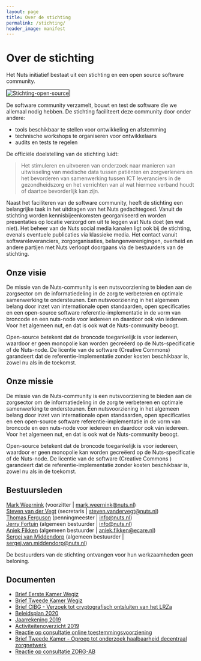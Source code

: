 ```yaml
---
layout: page
title: Over de stichting
permalink: /stichting/
header_image: manifest
---
```


# Over de stichting

Het Nuts initiatief bestaat uit een stichting en een open source software community.

<img class="inline-image" src="/images/stichting-open-source.png" alt="Stichting-open-source" title="Stichting-open-source-community" style="border:1px solid black"/>

De software community verzamelt, bouwt en test de software die we allemaal nodig hebben. De stichting faciliteert deze community door onder andere:
- tools beschikbaar te stellen voor ontwikkeling en afstemming
- technische workshops te organiseren voor ontwikkelaars
- audits en tests te regelen

De officiële doelstelling van de stichting luidt:
> Het stimuleren en uitvoeren van onderzoek naar manieren van uitwisseling van medische data tussen patiënten en zorgverleners en het bevorderen van samenwerking tussen ICT leveranciers in de gezondheidszorg en het verrichten van al wat hiermee verband houdt of daartoe bevorderlijk kan zijn.

Naast het faciliteren van de software community, heeft de stichting een belangrijke taak in het uitdragen van het Nuts gedachtegoed. Vanuit de stichting worden kennisbijeenkomsten georganiseerd en worden presentaties op locatie verzorgd om uit te leggen wat Nuts doet (en wat niet). Het beheer van de Nuts social media kanalen ligt ook bij de stichting, evenals eventuele publicaties via klassieke media. Het contact vanuit softwareleveranciers, zorgorganisaties, belangenverenigingen, overheid en andere partijen met Nuts verloopt doorgaans via de bestuurders van de stichting. 


## Onze visie
De missie van de Nuts-community is een nutsvoorziening te bieden aan de zorgsector om de informatiedeling in de zorg te verbeteren en optimale samenwerking te ondersteunen. Een nutsvoorziening in het algemeen belang door inzet van internationale open standaarden, open specificaties en een open-source software referentie-implementatie in de vorm van  broncode en een nuts-node voor iedereen en daardoor ook ván iedereen. Voor het algemeen nut, en dat is ook wat de Nuts-community beoogt.

Open-source betekent dat de broncode toegankelijk is voor iedereen, waardoor er geen monopolie kan worden gecreëerd op de Nuts-specificatie of de Nuts-node. De licentie van de software (Creative Commons) garandeert dat de referentie-implementatie zonder kosten beschikbaar is, zowel nu als in de toekomst. 

## Onze missie
De missie van de Nuts-community is een nutsvoorziening te bieden aan de zorgsector om de informatiedeling in de zorg te verbeteren en optimale samenwerking te ondersteunen. Een nutsvoorziening in het algemeen belang door inzet van internationale open standaarden, open specificaties en een open-source software referentie-implementatie in de vorm van  broncode en een nuts-node voor iedereen en daardoor ook ván iedereen. Voor het algemeen nut, en dat is ook wat de Nuts-community beoogt.

Open-source betekent dat de broncode toegankelijk is voor iedereen, waardoor er geen monopolie kan worden gecreëerd op de Nuts-specificatie of de Nuts-node. De licentie van de software (Creative Commons ) garandeert dat de referentie-implementatie zonder kosten beschikbaar is, zowel nu als in de toekomst.


## Bestuursleden

<a href="https://www.linkedin.com/in/mark-weernink-4b3a5214/">Mark Weernink</a> (voorzitter \| [mark.weernink@nuts.nl](mailto:mark.weernink@nuts.nl))<br/>
<a href="https://www.linkedin.com/in/steven-van-der-vegt-15a28118/">Steven van der Vegt</a> (secretaris \| [steven.vandervegt@nuts.nl](mailto:steven.vandervegt@nuts.nl))<br/>
<a href="https://www.linkedin.com/in/thferguson/">Thomas Ferguson</a> (penningmeester \| [info@nuts.nl](mailto:info@nuts.nl))<br/>
<a href="https://www.linkedin.com/in/jerryfortuin/">Jerry Fortuin</a> (algemeen bestuurder \| [info@nuts.nl](mailto:info@nuts.nl))<br/>
<a href="https://www.linkedin.com/in/aniek-fikken/">Aniek Fikken</a> (algemeen bestuurder \| [aniek.fikken@ecare.nl](mailto:aniek.fikken@ecare.nl))<br/>
<a href="https://www.linkedin.com/in/sergejvanmiddendorp/">Sergej van Middendorp</a> (algemeen bestuurder \| [sergej.van.middendorp@nuts.nl](mailto:sergej.van.middendorp@nuts.nl))<br/>

De bestuurders van de stichting ontvangen voor hun werkzaamheden geen beloning.

## Documenten

  * [Brief Eerste Kamer Wegiz](/assets/downloads/Brief%20eerste%20kamer%20Wegiz-20230223.pdf)
  * [Brief Tweede Kamer Wegiz](/assets/downloads/Brief%20tweede%20kamer%20Wegiz-20230114.pdf)
  * [Brief CIBG - Verzoek tot cryptografisch ontsluiten van het LRZa](/assets/downloads/20210311%20Brief%20CIBG%20-%20Cryptografisch%20ontsluiten%20van%20LRZa.pdf)
  * [Beleidsplan 2020](/assets/downloads/Beleidsplan%202020.pdf)
  * [Jaarrekening 2019](/assets/downloads/Jaarrekening%202019.pdf)
  * [Activiteitenoverzicht 2019](/assets/downloads/Activiteiten%202019.pdf)
  * [Reactie op consultatie online toestemmingsvoorziening](/assets/downloads/Reactie%20Stichting%20Nuts%20op%20open%20consultatie%20voor%20online%20toestemmingsvoorziening.pdf)
  * [Brief Tweede Kamer - Oproep tot onderzoek haalbaarheid decentraal zorgnetwerk](/assets/downloads/Brief%20tweede%20kamer%20AO%208%20oktober%202020.pdf)
  * [Reactie op consultatie ZORG-AB](/assets/downloads/Reactie%20Stichting%20Nuts%20op%20open%20consultatie%20voor%20Zorg-AB.pdf)
